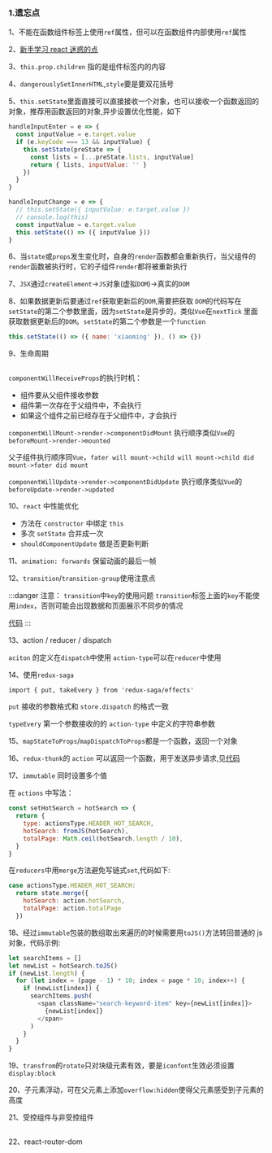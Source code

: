 ### 1.遗忘点

1、不能在函数组件标签上使用`ref`属性，但可以在函数组件内部使用`ref`属性

2、[新手学习 react 迷惑的点](https://mp.weixin.qq.com/s/vDcFV3LiWBEbDBhf4XZ0uw)

3、`this.prop.children` 指的是组件标签内的内容

4、`dangerouslySetInnerHTML`,`style`要是要双花括号

5、`this.setState`里面直接可以直接接收一个对象，也可以接收一个函数返回的对象，推荐用函数返回的对象,异步设置优化性能，如下

```js
handleInputEnter = e => {
  const inputValue = e.target.value
  if (e.keyCode === 13 && inputValue) {
    this.setState(preState => {
      const lists = [...preState.lists, inputValue]
      return { lists, inputValue: '' }
    })
  }
}
```

```js
handleInputChange = e => {
  // this.setState({ inputValue: e.target.value })
  // console.log(this)
  const inputValue = e.target.value
  this.setState(() => ({ inputValue }))
}
```

6、当`state`或`props`发生变化时，自身的`render`函数都会重新执行，当父组件的`render`函数被执行时，它的子组件`render`都将被重新执行

7、`JSX`通过`createElement`->`JS`对象(虚拟`DOM`)->真实的`DOM`

8、如果数据更新后要通过`ref`获取更新后的`DOM`,需要把获取 `DOM`的代码写在`setState`的第二个参数里面，因为`setState`是异步的，类似`Vue`在`nextTick`
里面获取数据更新后的`DOM`。`setState`的第二个参数是一个`function`

```js
this.setState(() => ({ name: 'xiaoming' }), () => {})
```

9、生命周期

<img :src="$withBase('/assets/react-lifecycle.png')">

`componentWillReceiveProps`的执行时机：

- 组件要从父组件接收参数
- 组件第一次存在于父组件中，不会执行
- 如果这个组件之前已经存在于父组件中，才会执行

`componentWillMount->render->componentDidMount` 执行顺序类似`Vue`的`beforeMount->render->mounted`

父子组件执行顺序同`Vue`，`fater will mount->child will mount->child did mount->fater did mount`

`componentWillUpdate->render->componentDidUpdate` 执行顺序类似`Vue`的`beforeUpdate->render->updated`

10、`react` 中性能优化

- 方法在 `constructor` 中绑定 `this`
- 多次 `setState` 合并成一次
- `shouldComponentUpdate` 做是否更新判断

11、`animation: forwards` 保留动画的最后一帧

12、`transition`/`transition-group`使用注意点

:::danger 注意： `transition`中`key`的使用问题
`transition`标签上面的`key`不能使用`index`，否则可能会出现数据和页面展示不同步的情况

[代码](https://github.com/luoxuzhi/brief-book/blob/master/src/TodoList.js)
:::

13、action / reducer / dispatch

`aciton` 的定义在`dispatch`中使用 `action-type`可以在`reducer`中使用

14、使用`redux-saga`

`import { put, takeEvery } from 'redux-saga/effects'`

`put` 接收的参数格式和 `store.dispatch` 的格式一致

`typeEvery` 第一个参数接收的的 `action-type` 中定义的字符串参数

15、`mapStateToProps`/`mapDispatchToProps`都是一个函数，返回一个对象

16、`redux-thunk`的 `action` 可以返回一个函数，用于发送异步请求,见[代码](https://github.com/luoxuzhi/brief-book/blob/master/src/review-react-redux/actions.js)

17、`immutable` 同时设置多个值

在 `actions` 中写法：

```js
const setHotSearch = hotSearch => {
  return {
    type: actionsType.HEADER_HOT_SEARCH,
    hotSearch: fromJS(hotSearch),
    totalPage: Math.ceil(hotSearch.length / 10),
  }
}
```

在`reducers`中用`merge`方法避免写链式`set`,代码如下:

```js
case actionsType.HEADER_HOT_SEARCH:
  return state.merge({
    hotSearch: action.hotSearch,
    totalPage: action.totalPage
  })
```

18、经过`immutable`包装的数组取出来遍历的时候需要用`toJS()`方法转回普通的 js 对象，代码示例:

```js
let searchItems = []
let newList = hotSearch.toJS()
if (newList.length) {
  for (let index = (page - 1) * 10; index < page * 10; index++) {
    if (newList[index]) {
      searchItems.push(
        <span className="search-keyword-item" key={newList[index]}>
          {newList[index]}
        </span>
      )
    }
  }
}
```

19、`transfrom`的`rotate`只对块级元素有效，要是`iconfont`生效必须设置`display:block`

20、子元素浮动，可在父元素上添加`overflow:hidden`使得父元素感受到子元素的高度

21、受控组件与非受控组件

<img :src="$withBase('/assets/react-control-or-no-control.png')">

22、react-router-dom

<img :src="$withBase('/assets/react-route-params.png')">

<img :src="$withBase('/assets/react-router-dom.png')">

